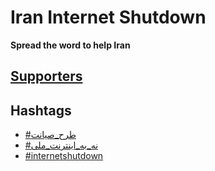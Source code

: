# Iran Internet Shutdown
**Spread the word to help Iran**

## [Supporters](supporters.md)

## Hashtags
- [#طرح_صیانت](https://twitter.com/hashtag/%D8%B7%D8%B1%D8%AD_%D8%B5%DB%8C%D8%A7%D9%86%D8%AA?src=hashtag_click)
- [#نه_به_اینترنت_ملی](https://twitter.com/hashtag/%D9%86%D9%87_%D8%A8%D9%87_%D8%A7%DB%8C%D9%86%D8%AA%D8%B1%D9%86%D8%AA_%D9%85%D9%84%DB%8C?src=hashtag_click) 
- [#internetshutdown](https://twitter.com/hashtag/internetshutdown?src=hashtag_click)
